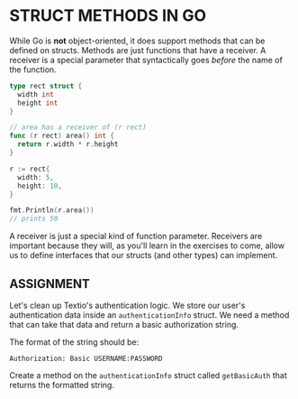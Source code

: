 # STRUCT METHODS IN GO

While Go is **not** object-oriented, it does support methods that can be defined on structs. Methods are just functions that have a receiver. A receiver is a special parameter that syntactically goes _before_ the name of the function.

```go
type rect struct {
  width int
  height int
}

// area has a receiver of (r rect)
func (r rect) area() int {
  return r.width * r.height
}

r := rect{
  width: 5,
  height: 10,
}

fmt.Println(r.area())
// prints 50
```

A receiver is just a special kind of function parameter. Receivers are important because they will, as you'll learn in the exercises to come, allow us to define interfaces that our structs (and other types) can implement.

## ASSIGNMENT

Let's clean up Textio's authentication logic. We store our user's authentication data inside an `authenticationInfo` struct. We need a method that can take that data and return a basic authorization string.

The format of the string should be:

```
Authorization: Basic USERNAME:PASSWORD
```

Create a method on the `authenticationInfo` struct called `getBasicAuth` that returns the formatted string.